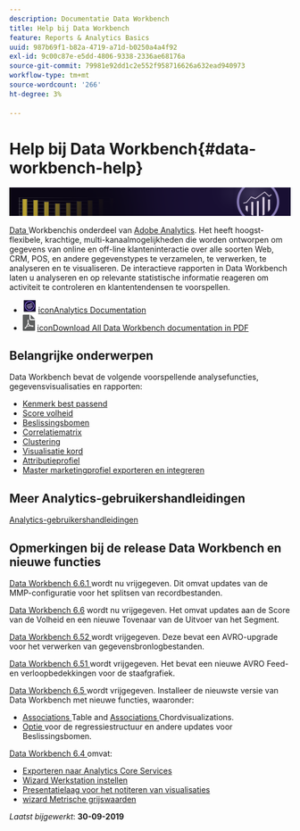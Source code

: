 ```yaml
---
description: Documentatie Data Workbench
title: Help bij Data Workbench
feature: Reports & Analytics Basics
uuid: 987b69f1-b82a-4719-a71d-b0250a4a4f92
exl-id: 9c00c87e-e5dd-4806-9338-2336ae68176a
source-git-commit: 79981e92dd1c2e552f958716626a632ead940973
workflow-type: tm+mt
source-wordcount: '266'
ht-degree: 3%

---
```


# Help bij Data Workbench{#data-workbench-help}

![Banner](/help/home/assets/doc_banner_workbench.png)

[Data ](https://www.adobe.com/solutions/digital-analytics/data-workbench.html) Workbenchis onderdeel van  [Adobe Analytics](https://www.adobe.com/solutions/digital-analytics.html). Het heeft hoogst-flexibele, krachtige, multi-kanaalmogelijkheden die worden ontworpen om gegevens van online en off-line klanteninteractie over alle soorten Web, CRM, POS, en andere gegevenstypes te verzamelen, te verwerken, te analyseren en te visualiseren. De interactieve rapporten in Data Workbench laten u analyseren en op relevante statistische informatie reageren om activiteit te controleren en klantentendensen te voorspellen.

* ![Analytics ](assets/analytics-icon-24.png) [iconAnalytics Documentation](https://experienceleague.adobe.com/docs/analytics/landing/home.html)
* ![pdf ](assets/pdf_icon.png) [iconDownload All Data Workbench documentation in PDF](/help/home/assets/data-workbench.pdf)

## Belangrijke onderwerpen

Data Workbench bevat de volgende voorspellende analysefuncties, gegevensvisualisaties en rapporten:

* [Kenmerk best passend](/help/home/c-get-started/c-attribution-profiles/c-attrib-algorithmic/c-attrib-algorithmic.md)
* [Score volheid](/help/home/c-get-started/c-analysis-vis/c-visitor-propensity/c-visitor-propensity.md)
* [Beslissingsbomen](/help/home/c-get-started/c-analysis-vis/c-decision-trees/c-decision-trees.md)
* [Correlatiematrix](/help/home/c-get-started/c-analysis-vis/c-correlation-analysis/c-correlation-analysis.md)
* [Clustering](/help/home/c-get-started/c-analysis-vis/c-visitor-cluster/c-visitor-cluster.md)
* [Visualisatie kord](/help/home/c-get-started/c-analysis-vis/c-chord-visualization.md)
* [Attributieprofiel](/help/home/c-get-started/c-attribution-profiles/c-rules-attrib/c-rules-attrib.md)
* [Master marketingprofiel exporteren en integreren](/help/home/c-get-started/c-exp-data-seg-exp/c-mmp-integration.md)

## Meer Analytics-gebruikershandleidingen

[Analytics-gebruikershandleidingen](https://experienceleague.adobe.com/docs/analytics/landing/home.html)

## Opmerkingen bij de release Data Workbench en nieuwe functies

[Data Workbench 6.6.1 ](/help/home/c-release-notes-insight/c-6-6-1.md) wordt nu vrijgegeven. Dit omvat updates van de MMP-configuratie voor het splitsen van recordbestanden.

[Data Workbench 6.6](/help/home/c-release-notes-insight/c-6-6.md) wordt nu vrijgegeven. Het omvat updates aan de Score van de Volheid en een nieuwe Tovenaar van de Uitvoer van het Segment.

[Data Workbench 6.52 ](/help/home/c-release-notes-insight/c-6-52.md) wordt vrijgegeven. Deze bevat een AVRO-upgrade voor het verwerken van gegevensbronlogbestanden.

[Data Workbench 6.51 ](/help/home/c-release-notes-insight/c-6-51.md) wordt vrijgegeven. Het bevat een nieuwe AVRO Feed- en verloopbedekkingen voor de staafgrafiek.

[Data Workbench 6.5 ](/help/home/c-release-notes-insight/c-6-5.md) wordt vrijgegeven. Installeer de nieuwste versie van Data Workbench met nieuwe functies, waaronder:

* [Associations ](/help/home/c-get-started/c-analysis-vis/associations-visualization.md) Table and  [Associations ](/help/home/c-get-started/c-analysis-vis/associations-chord.md) Chordvisualizations.
* [Optie ](/help/home/c-get-started/c-analysis-vis/c-decision-trees/c-decision-trees-regression.md) voor de regressiestructuur en andere updates voor Beslissingsbomen.

[Data Workbench 6.4 ](/help/home/c-release-notes-insight/c-6-4/c-6-4.md) omvat:

* [Exporteren naar Analytics Core Services](/help/home/c-release-notes-insight/c-6-4/dwb-crs-integration.md)
* [Wizard Werkstation instellen](/help/home/c-install-insight/install-setup/dwb-client-installer.md)
* [Presentatielaag voor het notiteren van visualisaties](/help/home/c-get-started/c-vis/c-present-layer.md)
* [wizard Metrische grijswaarden](/help/home/c-get-started/c-vis/dwb-create-metricdim/dwb-create-metricdim.md)

*Laatst bijgewerkt*:  **30-09-2019**
